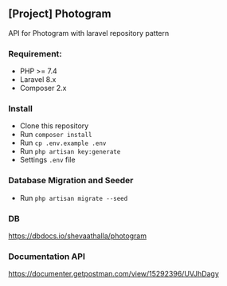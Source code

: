 ## [Project] Photogram
API for Photogram with laravel repository pattern

### Requirement:

- PHP >= 7.4
- Laravel 8.x
- Composer 2.x

### Install

- Clone this repository
- Run `composer install`
- Run `cp .env.example .env`
- Run `php artisan key:generate`
- Settings `.env` file

### Database Migration and Seeder

- Run `php artisan migrate --seed`

### DB
https://dbdocs.io/shevaathalla/photogram

### Documentation API
https://documenter.getpostman.com/view/15292396/UVJhDagy
